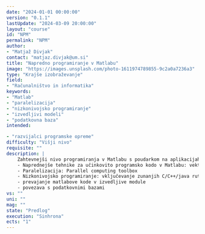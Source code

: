 ```yaml
---
date: "2024-01-01 00:00:00" 
version: "0.1.1"
lastUpdate: "2024-03-09 20:00:00"
layout: "course"
id: "NPM"
permalink: "NPM"
author:
- "Matjaž Divjak"
contact: "matjaz.divjak@um.si"
title: "Napredno programiranje v Matlabu"
image: "https://images.unsplash.com/photo-1611974789855-9c2a0a7236a3"
type: "Krajše izobraževanje"
field:
- "Računalništvo in informatika"
keywords:
- "Matlab"
- "paralelizacija"
- "nizkonivojsko programiranje"
- "izvedljivi modeli"
- "podatkovna baza"
intended:

- "razvijalci programske opreme"
difficulty: "Višji nivo"
requisite: ""
description: |
    Zahtevnejši nivo programiranja v Matlabu s poudarkom na aplikacijah obdelave signalov. 
    - Naprednejše tehnike za učinkovito programsko kodo v Matlabu: vektorizacija, indeksiranje, pre-allocation, 
    - Paralelizacija: Parallel computing toolbox
    - Nizkonivojsko programiranje: vključevanje zunanjih C/C++/java rutin
    - prevajanje matlabove kode v izvedljive module 
    - povezava s podatkovnimi bazami
vs: ""
uni: ""
mag: ""
state: "Predlog"
execution: "Sinhrona"
ects: "1"
---
```

